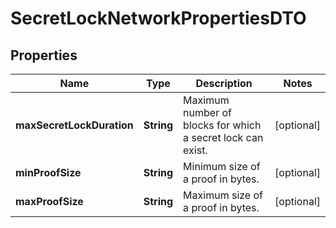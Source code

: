 

# SecretLockNetworkPropertiesDTO


## Properties

| Name | Type | Description | Notes |
|------------ | ------------- | ------------- | -------------|
|**maxSecretLockDuration** | **String** | Maximum number of blocks for which a secret lock can exist. |  [optional] |
|**minProofSize** | **String** | Minimum size of a proof in bytes. |  [optional] |
|**maxProofSize** | **String** | Maximum size of a proof in bytes. |  [optional] |



